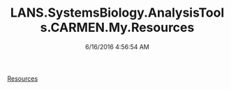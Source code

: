 ﻿---
title: LANS.SystemsBiology.AnalysisTools.CARMEN.My.Resources
date: 6/16/2016 4:56:54 AM
---

[Resources](T-LANS.SystemsBiology.AnalysisTools.CARMEN.My.Resources.Resources.html)
